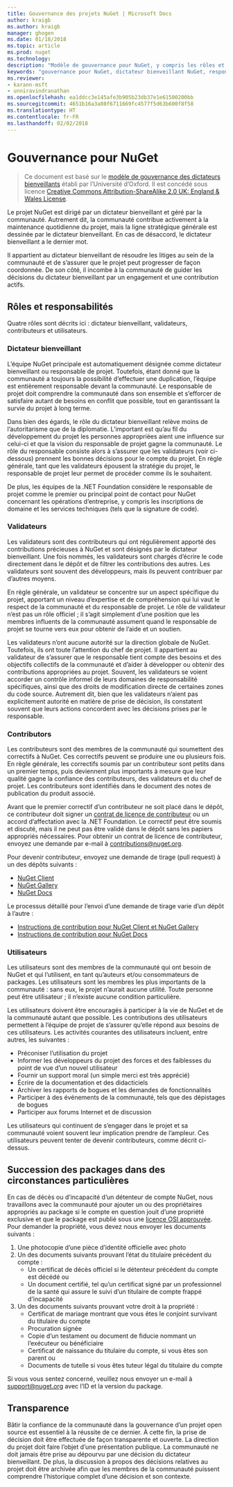 ```yaml
---
title: Gouvernance des projets NuGet | Microsoft Docs
author: kraigb
ms.author: kraigb
manager: ghogen
ms.date: 01/18/2018
ms.topic: article
ms.prod: nuget
ms.technology: 
description: "Modèle de gouvernance pour NuGet, y compris les rôles et responsabilités des validateurs, contributeurs et utilisateurs."
keywords: "gouvernance pour NuGet, dictateur bienveillant NuGet, responsabilités des validateurs, responsabilités des contributeurs, responsabilités des utilisateurs"
ms.reviewer:
- karann-msft
- unniravindranathan
ms.openlocfilehash: ea1ddcc3e145afe3b905b23db37e1e61500200bb
ms.sourcegitcommit: 4651b16a3a08f6711669fc4577f5d63b600f8f58
ms.translationtype: HT
ms.contentlocale: fr-FR
ms.lasthandoff: 02/02/2018
---
```

# <a name="nuget-governance"></a>Gouvernance pour NuGet

> Ce document est basé sur le [modèle de gouvernance des dictateurs bienveillants](http://www.oss-watch.ac.uk/resources/benevolentdictatorgovernancemodel) établi par l’Université d’Oxford. Il est concédé sous licence [Creative Commons Attribution-ShareAlike 2.0 UK: England & Wales License](http://creativecommons.org/licenses/by-sa/2.0/uk/).

Le projet NuGet est dirigé par un dictateur bienveillant et géré par la communauté. Autrement dit, la communauté contribue activement à la maintenance quotidienne du projet, mais la ligne stratégique générale est dessinée par le dictateur bienveillant. En cas de désaccord, le dictateur bienveillant a le dernier mot.

Il appartient au dictateur bienveillant de résoudre les litiges au sein de la communauté et de s’assurer que le projet peut progresser de façon coordonnée. De son côté, il incombe à la communauté de guider les décisions du dictateur bienveillant par un engagement et une contribution actifs.

## <a name="roles-and-responsibilities"></a>Rôles et responsabilités

Quatre rôles sont décrits ici : dictateur bienveillant, validateurs, contributeurs et utilisateurs.

### <a name="benevolent-dictator"></a>Dictateur bienveillant

L’équipe NuGet principale est automatiquement désignée comme dictateur bienveillant ou responsable de projet. Toutefois, étant donné que la communauté a toujours la possibilité d’effectuer une duplication, l’équipe est entièrement responsable devant la communauté. Le responsable de projet doit comprendre la communauté dans son ensemble et s’efforcer de satisfaire autant de besoins en conflit que possible, tout en garantissant la survie du projet à long terme.

Dans bien des égards, le rôle du dictateur bienveillant relève moins de l’autoritarisme que de la diplomatie. L’important est qu’au fil du développement du projet les personnes appropriées aient une influence sur celui-ci et que la vision du responsable de projet gagne la communauté. Le rôle du responsable consiste alors à s’assurer que les validateurs (voir ci-dessous) prennent les bonnes décisions pour le compte du projet. En règle générale, tant que les validateurs épousent la stratégie du projet, le responsable de projet leur permet de procéder comme ils le souhaitent.

De plus, les équipes de la .NET Foundation considère le responsable de projet comme le premier ou principal point de contact pour NuGet concernant les opérations d’entreprise, y compris les inscriptions de domaine et les services techniques (tels que la signature de code).

### <a name="committers"></a>Validateurs

Les validateurs sont des contributeurs qui ont régulièrement apporté des contributions précieuses à NuGet et sont désignés par le dictateur bienveillant. Une fois nommés, les validateurs sont chargés d’écrire le code directement dans le dépôt et de filtrer les contributions des autres. Les validateurs sont souvent des développeurs, mais ils peuvent contribuer par d’autres moyens.

En règle générale, un validateur se concentre sur un aspect spécifique du projet, apportant un niveau d’expertise et de compréhension qui lui vaut le respect de la communauté et du responsable de projet. Le rôle de validateur n’est pas un rôle officiel ; il s’agit simplement d’une position que les membres influents de la communauté assument quand le responsable de projet se tourne vers eux pour obtenir de l’aide et un soutien.

Les validateurs n’ont aucune autorité sur la direction globale de NuGet. Toutefois, ils ont toute l’attention du chef de projet. Il appartient au validateur de s’assurer que le responsable tient compte des besoins et des objectifs collectifs de la communauté et d’aider à développer ou obtenir des contributions appropriées au projet. Souvent, les validateurs se voient accorder un contrôle informel de leurs domaines de responsabilité spécifiques, ainsi que des droits de modification directe de certaines zones du code source. Autrement dit, bien que les validateurs n’aient pas explicitement autorité en matière de prise de décision, ils constatent souvent que leurs actions concordent avec les décisions prises par le responsable.

### <a name="contributors"></a>Contributors

Les contributeurs sont des membres de la communauté qui soumettent des correctifs à NuGet. Ces correctifs peuvent se produire une ou plusieurs fois. En règle générale, les correctifs soumis par un contributeur sont petits dans un premier temps, puis deviennent plus importants à mesure que leur qualité gagne la confiance des contributeurs, des validateurs et du chef de projet. Les contributeurs sont identifiés dans le document des notes de publication du produit associé.

Avant que le premier correctif d’un contributeur ne soit placé dans le dépôt, ce contributeur doit signer un [contrat de licence de contributeur](http://en.wikipedia.org/wiki/Contributor_License_Agreement) ou un accord d’affectation avec la .NET Foundation. Le correctif peut être soumis et discuté, mais il ne peut pas être validé dans le dépôt sans les papiers appropriés nécessaires. Pour obtenir un contrat de licence de contributeur, envoyez une demande par e-mail à [contributions@nuget.org](mailto:contributions@nuget.org).

Pour devenir contributeur, envoyez une demande de tirage (pull request) à un des dépôts suivants :

- [NuGet Client](https://github.com/NuGet/NuGet.Client)
- [NuGet Gallery](https://github.com/nuget/nugetgallery)
- [NuGet Docs](https://github.com/nuget/nugetdocs)

Le processus détaillé pour l’envoi d’une demande de tirage varie d’un dépôt à l’autre :

- [Instructions de contribution pour NuGet Client et NuGet Gallery](https://github.com/NuGet/Home/wiki/Contributing-to-NuGet)
- [Instructions de contribution pour NuGet Docs](https://github.com/NuGet/NuGetDocs/wiki/Contributing-to-NuGet-Documentation)

### <a name="users"></a>Utilisateurs

Les utilisateurs sont des membres de la communauté qui ont besoin de NuGet et qui l’utilisent, en tant qu’auteurs et/ou consommateurs de packages. Les utilisateurs sont les membres les plus importants de la communauté : sans eux, le projet n’aurait aucune utilité. Toute personne peut être utilisateur ; il n’existe aucune condition particulière.

Les utilisateurs doivent être encouragés à participer à la vie de NuGet et de la communauté autant que possible. Les contributions des utilisateurs permettent à l’équipe de projet de s’assurer qu’elle répond aux besoins de ces utilisateurs. Les activités courantes des utilisateurs incluent, entre autres, les suivantes :

- Préconiser l’utilisation du projet
- Informer les développeurs du projet des forces et des faiblesses du point de vue d’un nouvel utilisateur
- Fournir un support moral (un simple merci est très apprécié)
- Écrire de la documentation et des didacticiels
- Archiver les rapports de bogues et les demandes de fonctionnalités
- Participer à des événements de la communauté, tels que des dépistages de bogues
- Participer aux forums Internet et de discussion

Les utilisateurs qui continuent de s’engager dans le projet et sa communauté voient souvent leur implication prendre de l’ampleur. Ces utilisateurs peuvent tenter de devenir contributeurs, comme décrit ci-dessus.

## <a name="package-succession-under-special-circumstances"></a>Succession des packages dans des circonstances particulières

En cas de décès ou d’incapacité d’un détenteur de compte NuGet, nous travaillons avec la communauté pour ajouter un ou des propriétaires appropriés au package si le compte en question jouit d’une propriété exclusive et que le package est publié sous une [licence OSI approuvée](https://opensource.org/licenses/alphabetical). Pour demander la propriété, vous devez nous envoyer les documents suivants :

1. Une photocopie d’une pièce d’identité officielle avec photo
1. Un des documents suivants prouvant l’état du titulaire précédent du compte : 
    - Un certificat de décès officiel si le détenteur précédent du compte est décédé ou
    - Un document certifié, tel qu’un certificat signé par un professionnel de la santé qui assure le suivi d’un titulaire de compte frappé d’incapacité
1. Un des documents suivants prouvant votre droit à la propriété : 
    - Certificat de mariage montrant que vous êtes le conjoint survivant du titulaire du compte
    - Procuration signée
    - Copie d’un testament ou document de fiducie nommant un l’exécuteur ou bénéficiaire
    - Certificat de naissance du titulaire du compte, si vous êtes son parent ou
    - Documents de tutelle si vous êtes tuteur légal du titulaire du compte

Si vous vous sentez concerné, veuillez nous envoyer un e-mail à [support@nuget.org](mailto:support@nuget.org) avec l’ID et la version du package.

## <a name="transparency"></a>Transparence

Bâtir la confiance de la communauté dans la gouvernance d’un projet open source est essentiel à la réussite de ce dernier. À cette fin, la prise de décision doit être effectuée de façon transparente et ouverte. La direction du projet doit faire l’objet d’une présentation publique. La communauté ne doit jamais être prise au dépourvu par une décision du dictateur bienveillant. De plus, la discussion à propos des décisions relatives au projet doit être archivée afin que les membres de la communauté puissent comprendre l’historique complet d’une décision et son contexte.
